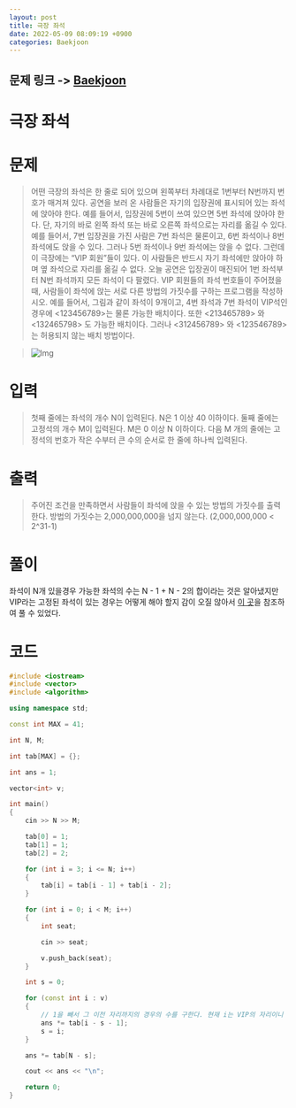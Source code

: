 ```yaml
---
layout: post
title: 극장 좌석
date: 2022-05-09 08:09:19 +0900
categories: Baekjoon
---
```


## 문제 링크 -> [Baekjoon](https://www.acmicpc.net/problem/2302)
# 극장 좌석

# 문제
> 어떤 극장의 좌석은 한 줄로 되어 있으며 왼쪽부터 차례대로 1번부터 N번까지 번호가 매겨져 있다. 공연을 보러 온 사람들은 자기의 입장권에 표시되어 있는 좌석에 앉아야 한다. 예를 들어서, 입장권에 5번이 쓰여 있으면 5번 좌석에 앉아야 한다. 단, 자기의 바로 왼쪽 좌석 또는 바로 오른쪽 좌석으로는 자리를 옮길 수 있다. 예를 들어서, 7번 입장권을 가진 사람은 7번 좌석은 물론이고, 6번 좌석이나 8번 좌석에도 앉을 수 있다. 그러나 5번 좌석이나 9번 좌석에는 앉을 수 없다.
그런데 이 극장에는 “VIP 회원”들이 있다. 이 사람들은 반드시 자기 좌석에만 앉아야 하며 옆 좌석으로 자리를 옮길 수 없다.
오늘 공연은 입장권이 매진되어 1번 좌석부터 N번 좌석까지 모든 좌석이 다 팔렸다. VIP 회원들의 좌석 번호들이 주어졌을 때, 사람들이 좌석에 앉는 서로 다른 방법의 가짓수를 구하는 프로그램을 작성하시오.
예를 들어서, 그림과 같이 좌석이 9개이고, 4번 좌석과 7번 좌석이 VIP석인 경우에 <123456789>는 물론 가능한 배치이다. 또한 <213465789> 와 <132465798> 도 가능한 배치이다. 그러나 <312456789> 와 <123546789> 는 허용되지 않는 배치 방법이다.

> ![Img](https://upload.acmicpc.net/80caa675-30d4-44ec-8100-01f8eac2a3e3/-/preview/)

# 입력
> 첫째 줄에는 좌석의 개수 N이 입력된다. N은 1 이상 40 이하이다. 둘째 줄에는 고정석의 개수 M이 입력된다. M은 0 이상 N 이하이다. 다음 M 개의 줄에는 고정석의 번호가 작은 수부터 큰 수의 순서로 한 줄에 하나씩 입력된다.

# 출력
> 주어진 조건을 만족하면서 사람들이 좌석에 앉을 수 있는 방법의 가짓수를 출력한다. 방법의 가짓수는 2,000,000,000을 넘지 않는다. (2,000,000,000 < 2^31-1)

# 풀이
좌석이 N개 있을경우 가능한 좌석의 수는 N - 1 + N - 2의 합이라는 것은 알아냈지만 VIP라는 고정된 좌석이 있는 경우는 어떻게 해야 할지 감이 오질 않아서 [이 곳](https://yabmoons.tistory.com/550)을 참조하여 풀 수 있었다.

# 코드
```c++
#include <iostream>
#include <vector>
#include <algorithm>

using namespace std;

const int MAX = 41;

int N, M;

int tab[MAX] = {};

int ans = 1;

vector<int> v;

int main()
{
	cin >> N >> M;

	tab[0] = 1;
	tab[1] = 1;
	tab[2] = 2;

	for (int i = 3; i <= N; i++)
	{
		tab[i] = tab[i - 1] + tab[i - 2];
	}

	for (int i = 0; i < M; i++)
	{
		int seat;

		cin >> seat;

		v.push_back(seat);
	}

	int s = 0;

	for (const int i : v)
	{
        // 1을 빼서 그 이전 자리까지의 경우의 수를 구한다. 현재 i는 VIP의 자리이니 경우의 수에서 제외해야 하기 때문
		ans *= tab[i - s - 1];
		s = i;
	}

	ans *= tab[N - s];

	cout << ans << "\n";

	return 0;
}
```